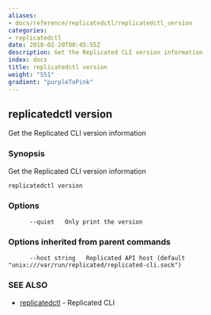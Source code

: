 ```yaml
---
aliases:
- docs/reference/replicatedctl/replicatedctl_version
categories:
- replicatedctl
date: 2018-02-20T00:45:55Z
description: Get the Replicated CLI version information
index: docs
title: replicatedctl version
weight: "551"
gradient: "purpleToPink"
---
```


## replicatedctl version

Get the Replicated CLI version information

### Synopsis


Get the Replicated CLI version information

```
replicatedctl version
```

### Options

```
      --quiet   Only print the version
```

### Options inherited from parent commands

```
      --host string   Replicated API host (default "unix:///var/run/replicated/replicated-cli.sock")
```

### SEE ALSO
* [replicatedctl](/api/replicatedctl/)	 - Replicated CLI

